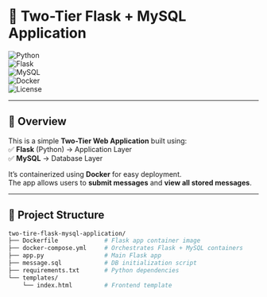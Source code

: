 # 🌟 Two-Tier Flask + MySQL Application  

![Python](https://img.shields.io/badge/Python-3.9-blue?logo=python&logoColor=white)  
![Flask](https://img.shields.io/badge/Flask-Web%20Framework-black?logo=flask)  
![MySQL](https://img.shields.io/badge/MySQL-Database-orange?logo=mysql)  
![Docker](https://img.shields.io/badge/Docker-Containerization-blue?logo=docker)  
![License](https://img.shields.io/badge/License-MIT-green)  

---

## 🎯 **Overview**

This is a simple **Two-Tier Web Application** built using:  
✅ **Flask** (Python) → Application Layer  
✅ **MySQL** → Database Layer  

It’s containerized using **Docker** for easy deployment.  
The app allows users to **submit messages** and **view all stored messages**.

---

## 📂 **Project Structure**

```bash
two-tire-flask-mysql-application/
├── Dockerfile             # Flask app container image
├── docker-compose.yml     # Orchestrates Flask + MySQL containers
├── app.py                 # Main Flask app
├── message.sql            # DB initialization script
├── requirements.txt       # Python dependencies
└── templates/
    └── index.html         # Frontend template

